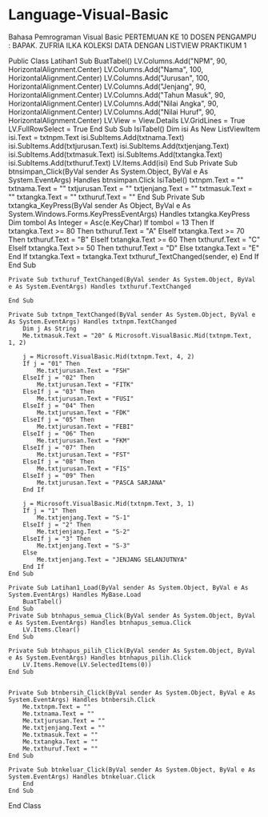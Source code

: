 # Language-Visual-Basic
Bahasa Pemrograman Visual Basic
PERTEMUAN KE 10
DOSEN PENGAMPU : BAPAK. ZUFRIA ILKA
KOLEKSI DATA DENGAN LISTVIEW PRAKTIKUM 1

Public Class Latihan1
    Sub BuatTabel()
        LV.Columns.Add("NPM", 90, HorizontalAlignment.Center)
        LV.Columns.Add("Nama", 100, HorizontalAlignment.Center)
        LV.Columns.Add("Jurusan", 100, HorizontalAlignment.Center)
        LV.Columns.Add("Jenjang", 90, HorizontalAlignment.Center)
        LV.Columns.Add("Tahun Masuk", 90, HorizontalAlignment.Center)
        LV.Columns.Add("Nilai Angka", 90, HorizontalAlignment.Center)
        LV.Columns.Add("Nilai Huruf", 90, HorizontalAlignment.Center)
        LV.View = View.Details
        LV.GridLines = True
        LV.FullRowSelect = True
    End Sub
    Sub IsiTabel()
        Dim isi As New ListViewItem
        isi.Text = txtnpm.Text
        isi.SubItems.Add(txtnama.Text)
        isi.SubItems.Add(txtjurusan.Text)
        isi.SubItems.Add(txtjenjang.Text)
        isi.SubItems.Add(txtmasuk.Text)
        isi.SubItems.Add(txtangka.Text)
        isi.SubItems.Add(txthuruf.Text)
        LV.Items.Add(isi)
    End Sub
    Private Sub btnsimpan_Click(ByVal sender As System.Object, ByVal e As System.EventArgs) Handles btnsimpan.Click
        IsiTabel()
        txtnpm.Text = ""
        txtnama.Text = ""
        txtjurusan.Text = ""
        txtjenjang.Text = ""
        txtmasuk.Text = ""
        txtangka.Text = ""
        txthuruf.Text = ""
    End Sub
    Private Sub txtangka_KeyPress(ByVal sender As Object, ByVal e As System.Windows.Forms.KeyPressEventArgs) Handles txtangka.KeyPress
        Dim tombol As Integer = Asc(e.KeyChar)
        If tombol = 13 Then
            If txtangka.Text >= 80 Then
                txthuruf.Text = "A"
            ElseIf txtangka.Text >= 70 Then
                txthuruf.Text = "B"
            ElseIf txtangka.Text >= 60 Then
                txthuruf.Text = "C"
            ElseIf txtangka.Text >= 50 Then
                txthuruf.Text = "D"
            Else
                txtangka.Text = "E"
            End If
            txtangka.Text = txtangka.Text
            txthuruf_TextChanged(sender, e)
        End If
    End Sub

    Private Sub txthuruf_TextChanged(ByVal sender As System.Object, ByVal e As System.EventArgs) Handles txthuruf.TextChanged

    End Sub

    Private Sub txtnpm_TextChanged(ByVal sender As System.Object, ByVal e As System.EventArgs) Handles txtnpm.TextChanged
        Dim j As String
        Me.txtmasuk.Text = "20" & Microsoft.VisualBasic.Mid(txtnpm.Text, 1, 2)

        j = Microsoft.VisualBasic.Mid(txtnpm.Text, 4, 2)
        If j = "01" Then
            Me.txtjurusan.Text = "FSH"
        ElseIf j = "02" Then
            Me.txtjurusan.Text = "FITK"
        ElseIf j = "03" Then
            Me.txtjurusan.Text = "FUSI"
        ElseIf j = "04" Then
            Me.txtjurusan.Text = "FDK"
        ElseIf j = "05" Then
            Me.txtjurusan.Text = "FEBI"
        ElseIf j = "06" Then
            Me.txtjurusan.Text = "FKM"
        ElseIf j = "07" Then
            Me.txtjurusan.Text = "FST"
        ElseIf j = "08" Then
            Me.txtjurusan.Text = "FIS"
        ElseIf j = "09" Then
            Me.txtjurusan.Text = "PASCA SARJANA"
        End If

        j = Microsoft.VisualBasic.Mid(txtnpm.Text, 3, 1)
        If j = "1" Then
            Me.txtjenjang.Text = "S-1"
        ElseIf j = "2" Then
            Me.txtjenjang.Text = "S-2"
        ElseIf j = "3" Then
            Me.txtjenjang.Text = "S-3"
        Else
            Me.txtjenjang.Text = "JENJANG SELANJUTNYA"
        End If
    End Sub

    Private Sub Latihan1_Load(ByVal sender As System.Object, ByVal e As System.EventArgs) Handles MyBase.Load
        BuatTabel()
    End Sub
    Private Sub btnhapus_semua_Click(ByVal sender As System.Object, ByVal e As System.EventArgs) Handles btnhapus_semua.Click
        LV.Items.Clear()
    End Sub

    Private Sub btnhapus_pilih_Click(ByVal sender As System.Object, ByVal e As System.EventArgs) Handles btnhapus_pilih.Click
        LV.Items.Remove(LV.SelectedItems(0))
    End Sub


    Private Sub btnbersih_Click(ByVal sender As System.Object, ByVal e As System.EventArgs) Handles btnbersih.Click
        Me.txtnpm.Text = ""
        Me.txtnama.Text = ""
        Me.txtjurusan.Text = ""
        Me.txtjenjang.Text = ""
        Me.txtmasuk.Text = ""
        Me.txtangka.Text = ""
        Me.txthuruf.Text = ""
    End Sub

    Private Sub btnkeluar_Click(ByVal sender As System.Object, ByVal e As System.EventArgs) Handles btnkeluar.Click
        End
    End Sub
End Class
